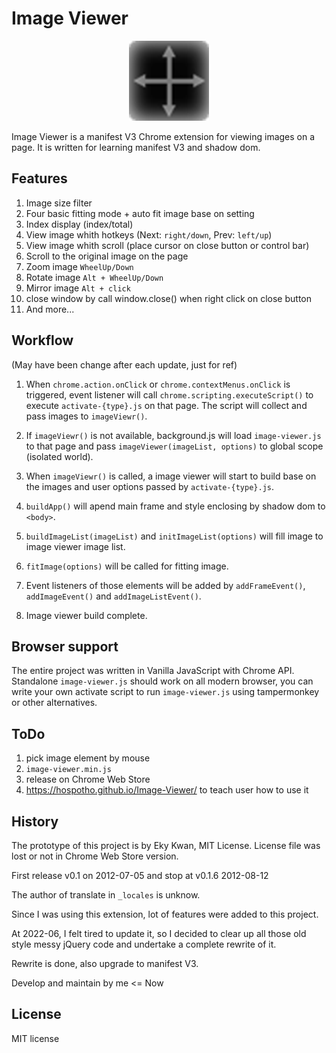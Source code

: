 # Image Viewer

<p align="center"><img src="icon/icon128.png"></p>
Image Viewer is a manifest V3 Chrome extension for viewing images on a page. It is written for learning manifest V3 and shadow dom.

## Features

1. Image size filter
2. Four basic fitting mode + auto fit image base on setting
3. Index display (index/total)
4. View image whith hotkeys (Next: `right/down`, Prev: `left/up`)
5. View image whith scroll (place cursor on close button or control bar)
6. Scroll to the original image on the page
7. Zoom image `WheelUp/Down`
8. Rotate image `Alt + WheelUp/Down`
9. Mirror image `Alt + click`
10. close window by call window.close() when right click on close button
11. And more...

## Workflow
(May have been change after each update, just for ref)

1. When `chrome.action.onClick` or `chrome.contextMenus.onClick` is triggered, event listener will call `chrome.scripting.executeScript()` to execute `activate-{type}.js` on that page. The script will collect and pass images to `imageViewr()`.
   
2. If `imageViewr()` is not available, background.js will load `image-viewer.js` to that page and pass `imageViewer(imageList, options)` to global scope (isolated world).

3. When `imageViewr()` is called, a image viewer will start to build base on the images and user options passed by `activate-{type}.js`.

4. `buildApp()` will apend main frame and style enclosing by shadow dom to `<body>`.

5. `buildImageList(imageList)` and `initImageList(options)` will fill image to image viewer image list.
   
6. `fitImage(options)` will be called for fitting image.

7. Event listeners of those elements will be added by `addFrameEvent()`, `addImageEvent()` and `addImageListEvent()`. 

8. Image viewer build complete.

## Browser support

The entire project was written in Vanilla JavaScript with Chrome API. Standalone `image-viewer.js` should work on all modern browser, you can write your own activate script to run `image-viewer.js` using tampermonkey or other alternatives.
## ToDo

1. pick image element by mouse
2. `image-viewer.min.js`
3. release on Chrome Web Store
4. https://hospotho.github.io/Image-Viewer/ to teach user how to use it

## History

The prototype of this project is by Eky Kwan, MIT License. License file was lost or not in Chrome Web Store version.

First release v0.1 on 2012-07-05 and stop at v0.1.6 2012-08-12

The author of translate in `_locales` is unknow.

Since I was using this extension, lot of features were added to this project.

At 2022-06, I felt tired to update it, so I decided to clear up all those old style messy jQuery code and undertake a complete rewrite of it.

Rewrite is done, also upgrade to manifest V3.

Develop and maintain by me <= Now

## License

MIT license